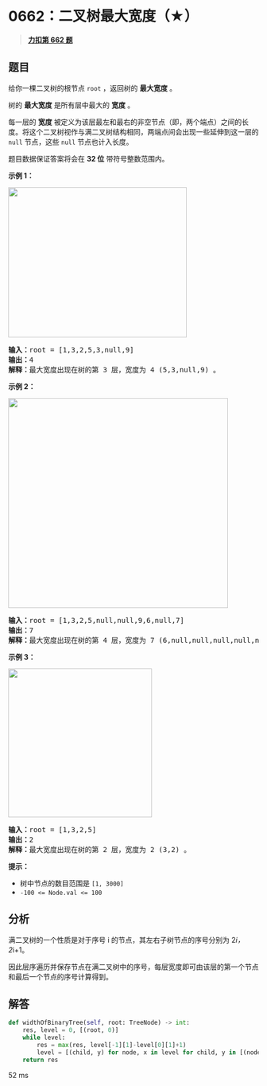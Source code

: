 # 0662：二叉树最大宽度（★）


> <u>**[力扣第 662 题](https://leetcode.cn/problems/maximum-width-of-binary-tree/)**</u>

## 题目

<p>给你一棵二叉树的根节点 <code>root</code> ，返回树的 <strong>最大宽度</strong> 。</p>

<p>树的 <strong>最大宽度</strong> 是所有层中最大的 <strong>宽度</strong> 。</p>

<div class="original__bRMd">
<div>
<p>每一层的 <strong>宽度</strong> 被定义为该层最左和最右的非空节点（即，两个端点）之间的长度。将这个二叉树视作与满二叉树结构相同，两端点间会出现一些延伸到这一层的 <code>null</code> 节点，这些 <code>null</code> 节点也计入长度。</p>

<p>题目数据保证答案将会在  <strong>32 位</strong> 带符号整数范围内。</p>



<p><strong>示例 1：</strong></p>
<img alt="" src="https://assets.leetcode.com/uploads/2021/05/03/width1-tree.jpg" style="width: 359px; height: 302px;" />
<pre>
<strong>输入：</strong>root = [1,3,2,5,3,null,9]
<strong>输出：</strong>4
<strong>解释：</strong>最大宽度出现在树的第 3 层，宽度为 4 (5,3,null,9) 。
</pre>

<p><strong>示例 2：</strong></p>
<img alt="" src="https://assets.leetcode.com/uploads/2022/03/14/maximum-width-of-binary-tree-v3.jpg" style="width: 442px; height: 422px;" />
<pre>
<strong>输入：</strong>root = [1,3,2,5,null,null,9,6,null,7]
<strong>输出：</strong>7
<strong>解释：</strong>最大宽度出现在树的第 4 层，宽度为 7 (6,null,null,null,null,null,7) 。
</pre>

<p><strong>示例 3：</strong></p>
<img alt="" src="https://assets.leetcode.com/uploads/2021/05/03/width3-tree.jpg" style="width: 289px; height: 299px;" />
<pre>
<strong>输入：</strong>root = [1,3,2,5]
<strong>输出：</strong>2
<strong>解释：</strong>最大宽度出现在树的第 2 层，宽度为 2 (3,2) 。
</pre>



<p><strong>提示：</strong></p>

<ul>
<li>树中节点的数目范围是 <code>[1, 3000]</code></li>
<li><code>-100 &lt;= Node.val &lt;= 100</code></li>
</ul>
</div>
</div>


## 分析

满二叉树的一个性质是对于序号 i 的节点，其左右子树节点的序号分别为 2*i，2*i+1。

因此层序遍历并保存节点在满二叉树中的序号，每层宽度即可由该层的第一个节点和最后一个节点的序号计算得到。


## 解答

```python
def widthOfBinaryTree(self, root: TreeNode) -> int:
    res, level = 0, [(root, 0)]
    while level:
        res = max(res, level[-1][1]-level[0][1]+1)
        level = [(child, y) for node, x in level for child, y in [(node.left, 2*x), (node.right, 2*x+1)] if child]
    return res
```
52 ms
 

